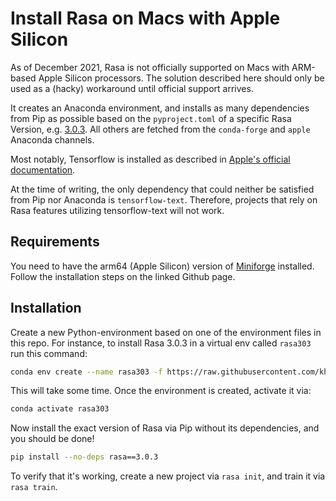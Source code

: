 # Install Rasa on Macs with Apple Silicon 

As of December 2021, Rasa is not officially supported on Macs with ARM-based Apple Silicon processors. The solution described here should only be used as a (hacky) workaround until official support arrives.

It creates an Anaconda environment, and installs as many dependencies from Pip as possible based on the `pyproject.toml` of a specific Rasa Version, e.g. [3.0.3](https://github.com/RasaHQ/rasa/blob/3.0.3/pyproject.toml). All others are fetched from the `conda-forge` and `apple` Anaconda channels.

Most notably, Tensorflow is installed as described in [Apple's official documentation](https://developer.apple.com/metal/tensorflow-plugin/).

At the time of writing, the only dependency that could neither be  satisfied from Pip nor Anaconda is `tensorflow-text`. Therefore, projects that rely on Rasa features utilizing tensorflow-text will not work.

## Requirements

You need to have the arm64 (Apple Silicon) version of [Miniforge](https://github.com/conda-forge/miniforge) installed. Follow the installation steps on the linked Github page.

## Installation

Create a new Python-environment based on one of the environment files in this repo. For instance, to install Rasa 3.0.3 in a virtual env called `rasa303` run this command:

```bash
conda env create --name rasa303 -f https://raw.githubusercontent.com/khalo-sa/rasa-apple-silicon/main/3.0.3/environment.yml
```

This will take some time. Once the environment is created, activate it via:

```bash
conda activate rasa303
```

Now install the exact version of Rasa via Pip without its dependencies, and you should be done!

```bash
pip install --no-deps rasa==3.0.3
```

To verify that it's working, create a new project via `rasa init`, and train it via `rasa train`.



